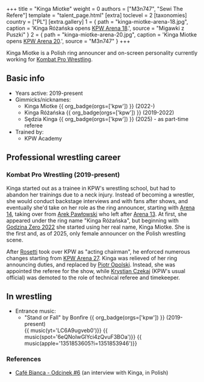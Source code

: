 +++
title = "Kinga Miotke"
weight = 0
authors = ["M3n747", "Sewi The Refere"]
template = "talent_page.html"
[extra]
toclevel = 2
[taxonomies]
country = ["PL"]
[extra.gallery]
1 = { path = "kinga-miotke-arena-18.jpg", caption = 'Kinga Różańska opens [KPW Arena 18](@/e/kpw/2022-03-18-kpw-arena-18.md).', source = "Migawki z Puszki" }
2 = { path = "kinga-miotke-arena-20.jpg", caption = 'Kinga Miotke opens [KPW Arena 20](@/e/kpw/2022-12-16-kpw-arena-20.md).', source = "M3n747" }
+++

Kinga Miotke is a Polish ring announcer and on-screen personality currently working for [Kombat Pro Wrestling](@/o/kpw.md).

## Basic info

* Years active: 2019-present
* Gimmicks/nicknames:
  - Kinga Miotke {{ org_badge(orgs=['kpw']) }} (2022-)
  - Kinga Różańska {{ org_badge(orgs=['kpw']) }} (2019-2022)
  - Sędzia Kinga {{ org_badge(orgs=['kpw']) }} (2025) - as part-time referee
* Trained by:
  - KPW Academy

## Professional wrestling career

### Kombat Pro Wrestling (2019-present)

Kinga started out as a trainee in KPW's wrestling school, but had to abandon her trainings due to a neck injury.
Instead of becoming a wrestler, she would conduct backstage interviews and with fans after shows, and eventually she'd take on her role as the ring announcer, starting with [Arena 14](@/e/kpw/2019-06-15-kpw-arena-14.md), taking over from [Arek Pawłowski](@/w/pan-pawlowski.md) who left after [Arena 13](@/e/kpw/2019-04-05-kpw-arena-13.md).
At first, she appeared under the ring name "Kinga Różańska", but beginning with [Godzina Zero 2022](@/e/kpw/2022-09-17-kpw-godzina-zero-2022.md) she started using her real name, Kinga Miotke.
She is the first and, as of 2025, only female announcer on the Polish wrestling scene.

After [Rosetti](@/w/rosetti.md) took over KPW as "acting chairman", he enforced numerous changes starting from [KPW Arena 27](@/e/kpw/2025-01-24-kpw-arena-27.md).
Kinga was relieved of her ring announcing duties, and replaced by [Piotr Opolski](@/w/piotr-opolski.md). Instead, she was appointed the referee for the show, while [Krystian Czekaj](@/w/krystian-czekaj.md) (KPW's usual official) was demoted to the role of technical referee and timekeeper.

## In wrestling

* Entrance music:
  - "Stand or Fall" by Bonfire
 {{ org_badge(orgs=['kpw']) }} (2019-present) <br>
 {{ music(yt='LC6A9ugveb0')}}
 {{ music(spot='6eQNoIwGlYci4zQvuF3BOa')}}
 {{ music(apple='1351853605?i=1351853946')}}

### References

- [Café Bianca - Odcinek #6](https://www.youtube.com/watch?v=khdgqlnAVPo) (an interview with Kinga, in Polish)
